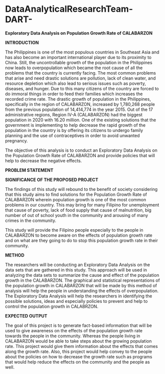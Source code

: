 # DataAnalyticalResearchTeam-DART-

**Exploratory Data Analysis on Population Growth Rate of CALABARZON**

**INTRODUCTION**

The Philippines is one of the most populous countries in Southeast Asia and has also become an important international player due to its proximity to China. Still, the uncontrollable growth of the population in the Philippines now leads to overpopulation which became the root cause of all the problems that the country is currently facing. The most common problems that arise and need drastic solutions are pollution, lack of clean water, and resource depletion which also lead to serious issues such as poverty, diseases, and hunger. Due to this many citizens of the country are forced to do immoral things in order to feed their families which increases the recorded crime rate. The drastic growth of population in the Philippines, specifically in the region of CALABARZON, increased by 1,780,268 people from the previous population of 14,414,774 in the year 2015. Out of the 17 administrative regions, Region IV-A (CALABARZON) had the biggest population in 2020 with 16.20 million. One of the existing solutions that the government is implementing to help decrease the rapid growth of the population in the country is by offering its citizens to undergo family planning and the use of contraceptives in order to avoid unwanted pregnancy.

The objective of this analysis is to conduct an Exploratory Data Analysis on the Population Growth Rate of CALABARZON and provide policies that will help to decrease the negative effects.

**PROBLEM STATEMENT**


**SIGNIFICANCE OF THE PROPOSED PROJECT**

The findings of this study will rebound to the benefit of society considering that this study aims to find solutions for the Population Growth Rate of CALABARZON wherein population growth is one of the most common problems in our country. This may bring for many Filipino for unemployment that cause of poverty, lack of food supply that cause of malnutrition, big number of out of school youth in the community and arousing of many crimes in the community.

This study will provide the Filipino people especially to the people in CALABARZON to become aware on the effects of population growth rate and on what are they going to do to stop this population growth rate in their community.

**METHOD**

The researchers will be conducting an Exploratory Data Analysis on the data sets that are gathered in this study. This approach will be used in analyzing the data sets to summarize the cause and effect of the population growth in the CALABARZON. The graphical and statistical representations of the population growth in CALABARZON that will be made by this method of analysis will help the people in understanding the effects of overpopulation. The Exploratory Data Analysis will help the researchers in identifying the possible solutions, ideas and especially policies to prevent and help to control the population growth in CALABRZON.

**EXPECTED OUTPUT**

The goal of this project is to generate fact-based information that will be used to give awareness on the effects of the population growth rate towards the people in the community. Whereas the people living in CALABARZON would be able to take steps about the growing population rate. This project would give them information about the effects that comes along the growth rate. Also, this project would help convey to the people about the policies on how to decrease the growth rate such as programs that would help reduce the effects on the community and the people as well.
